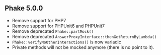 ## Phake 5.0.0

- Remove support for PHP7
- Remove support for PHPUnit6 and PHPUnit7
- Remove deprecated `Phake::partMock()`
- Remove deprecated `AnswerProxyInterface::thenGetReturnByLambda()`
- `Phake::verifyNoOtherInteractions()` is now variadic
- Private methods will not be mocked anymore (there is no point to it).
